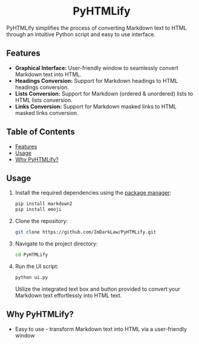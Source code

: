 <div align="center">

# PyHTMLify

</div>

PyHTMLify simplifies the process of converting Markdown text to HTML through an intuitive Python script and easy to use interface.

## Features

- **Graphical Interface:** User-friendly window to seamlessly convert Markdown text into HTML.
- **Headings Conversion:** Support for Markdown headings to HTML headings conversion.
- **Lists Conversion:** Support for Markdown (ordered & unordered) lists to HTML lists conversion.
- **Links Conversion:** Support for Markdown masked links to HTML masked links conversion.
<!-- - **Emoji Support:** Converts emoji characters to HTML entities.
- **Custom CSS:** Allows you to apply custom CSS styles to the generated HTML. -->

## Table of Contents

- [Features](#features)
- [Usage](#usage)
- [Why PyHTMLify?](#why-pyhtmlify)

## Usage

1. Install the required dependencies using the [package manager](https://packaging.python.org/en/latest/tutorials/installing-packages/):
    ```bash
    pip install markdown2
    pip install emoji
    ```

2. Clone the repository:
    ```bash
    git clone https://github.com/ImDarkLaw/PyHTMLify.git
    ```

3. Navigate to the project directory:
    ```bash
    cd PyHTMLify
    ```

4. Run the UI script:
    ```bash
    python ui.py
    ```

   Utilize the integrated text box and button provided to convert your Markdown text effortlessly into HTML text.

## Why PyHTMLify?

- Easy to use - transform Markdown text into HTML via a user-friendly window